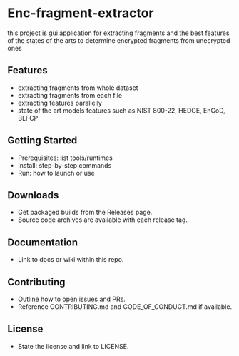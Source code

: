 # Enc-fragment-extractor

this project is gui application for extracting fragments and the best features of the states of the arts to determine encrypted fragments from unecrypted ones 

## Features
- extracting fragments from whole dataset
- extracting fragments from each file
- extracting features parallelly
- state of the art models features such as NIST 800-22, HEDGE, EnCoD, BLFCP

## Getting Started
- Prerequisites: list tools/runtimes
- Install: step-by-step commands
- Run: how to launch or use

## Downloads
- Get packaged builds from the Releases page.
- Source code archives are available with each release tag.

## Documentation
- Link to docs or wiki within this repo.

## Contributing
- Outline how to open issues and PRs.
- Reference CONTRIBUTING.md and CODE_OF_CONDUCT.md if available.

## License
- State the license and link to LICENSE.
